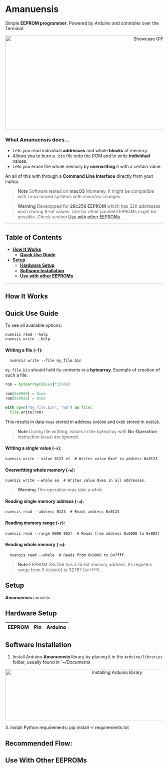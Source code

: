 # Amanuensis
Simple **EEPROM programmer**. Powered by Arduino and controller over the Terminal.

<p align="center">
 <img src="./nuensis_small.gif" alt="Showcase GIF" width="900" height="300">
</p>

### What Amanuensis does...
- Lets you read individual **addresses** and whole **blocks** of memory.
- Allows you to burn a `.bin` file onto the ROM and to write **individual** values.
- Lets you erase the whole memory by **overwrtting** it with a certain value.

An all of this with through a **Command Line Interface** directly from yout laptop.

> **Note**
> Software tested on **macOS** Monterey. It might be compatible with Linux-based systems with minor/no changes.

> **Warning**
> Developped for **28c256 EEPROM** which has 32K addresses each storing 8-bit values.
> Use for other parallel EEPROMs might be possible. Check section [Use with other EEPROMs](#use-with-other-eeproms).

----


## Table of Contents
* **[How It Works](#how-it-works)**
  * **[Quick Use Guide](#quick-use-guide)**
* **[Setup](#setup)**
  * **[Hardware Setup](#hardware-setup)**
  * **[Software Installation](#installation)**
  * **[Use with other EEPROMs](#use-with-other-eeproms)**


----


## How It Works


## Quick Use Guide

To see all available options:

    nuensis read --help
    nuensis write --help


#### Writing a file (`-f`):

      nuensis write --file my_file.bin
  
`my_file.bin` should hold its contents in a **bytearray**. Example of creation of such a file:
```python
rom = bytearray([0xea]*32768)
  
rom[0x0000] = 0xaa
rom[0x002b] = 0xbb

with open("my_file.bin", "wb") as file:
  file.write(rom)
```
This results in data `0xaa` stored in address `0x0000` and `0xbb` stored in `0x002b`. 
> **Note**
> During file writting, values in the bytearray with **No-Operation** instruction (`0xea`) are ignored.
  
  
#### Writing a single value (`-v`):

    nuensis write --value 0123 ef  # Writes value 0xef to address 0x0123
    
    
#### Overwritting whole memory (`-w`):

    nuensis write --whole ea  # Writes value 0xea in all addresses.
    
> **Warning**
> This operation may take a while.


#### Reading single memory address (`-a`):

    nuensis read --address 0123  # Reads address 0x0123
  
  
#### Reading memory range (`-r`):

    nuensis read --range 0000 002f  # Reads from address 0x0000 to 0x002f


#### Reading whole memory (`-w`):

      nuensis read --whole  # Reads from 0x0000 to 0x7fff
      
> **Note**
> EEPROM 28c256 has a 15-bit memory address. Its registers range from 0 (`0x0000`) to 32767 (`0x7fff`).


## Setup
**Amanuensis** consists


## Hardware Setup

EEPROM | Pin | Arduino
-------|-----|--------


## Software Installation
1. Install Arduino **Amanuensis** library by placing it in the `Arduino/libraries` folder, usually found in `~/Documents
<p align="center">
 <img src="./arduino_install.gif" alt="Installing Arduino library" width="700" height="164">
</p>
3. Install Python requirements:
       pip install -r requirements.txt


## Recommended Flow:


## Use With Other EEPROMs


